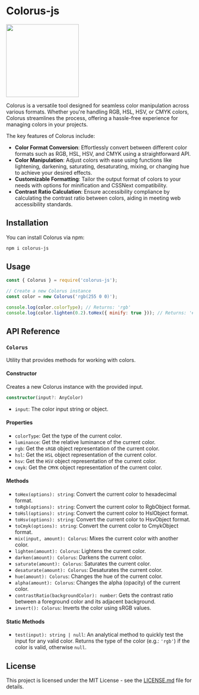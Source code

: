 # Colorus-js

<img src="https://raw.githubusercontent.com/supitsdu/colorus-js/main/favicon.svg" width="196">

Colorus is a versatile tool designed for seamless color manipulation across various formats. Whether you're handling RGB, HSL, HSV, or CMYK colors, Colorus streamlines the process, offering a hassle-free experience for managing colors in your projects.

The key features of Colorus include:

- **Color Format Conversion**: Effortlessly convert between different color formats such as RGB, HSL, HSV, and CMYK using a straightforward API.
- **Color Manipulation**: Adjust colors with ease using functions like lightening, darkening, saturating, desaturating, mixing, or changing hue to achieve your desired effects.
- **Customizable Formatting**: Tailor the output format of colors to your needs with options for minification and CSSNext compatibility.
- **Contrast Ratio Calculation**: Ensure accessibility compliance by calculating the contrast ratio between colors, aiding in meeting web accessibility standards.

## Installation

You can install Colorus via npm:

```sh
npm i colorus-js
```

## Usage

```js
const { Colorus } = require('colorus-js');

// Create a new Colorus instance
const color = new Colorus('rgb(255 0 0)');

console.log(color.colorType); // Returns: 'rgb'
console.log(color.lighten(0.2).toHex({ minify: true })); // Returns: '#F33'
```

## API Reference

### `Colorus`

Utility that provides methods for working with colors.

#### Constructor

Creates a new Colorus instance with the provided input.

```ts
constructor(input?: AnyColor)
```

- `input`: The color input string or object.

#### Properties

- `colorType`: Get the type of the current color.
- `luminance`: Get the relative luminance of the current color.
- `rgb`: Get the `sRGB` object representation of the current color.
- `hsl`: Get the `HSL` object representation of the current color.
- `hsv`: Get the `HSV` object representation of the current color.
- `cmyk`: Get the `CMYK` object representation of the current color.

#### Methods

- `toHex(options): string`: Convert the current color to hexadecimal format.
- `toRgb(options): string`: Convert the current color to RgbObject format.
- `toHsl(options): string`: Convert the current color to HslObject format.
- `toHsv(options): string`: Convert the current color to HsvObject format.
- `toCmyk(options): string`: Convert the current color to CmykObject format.
- `mix(input, amount): Colorus`: Mixes the current color with another color.
- `lighten(amount): Colorus`: Lightens the current color.
- `darken(amount): Colorus`: Darkens the current color.
- `saturate(amount): Colorus`: Saturates the current color.
- `desaturate(amount): Colorus`: Desaturates the current color.
- `hue(amount): Colorus`: Changes the hue of the current color.
- `alpha(amount): Colorus`: Changes the alpha (opacity) of the current color.
- `contrastRatio(backgroundColor): number`: Gets the contrast ratio between a foreground color and its adjacent background.
- `invert(): Colorus`: Inverts the color using sRGB values.

#### Static Methods

- `test(input): string | null`: An analytical method to quickly test the input for any valid color. Returns the type of the color (e.g.: `'rgb'`) if the color is valid, otherwise `null`.

## License

This project is licensed under the MIT License - see the [LICENSE.md](LICENSE.md) file for details.

